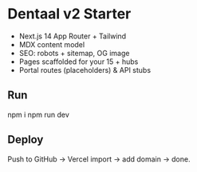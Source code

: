# Dentaal v2 Starter

- Next.js 14 App Router + Tailwind
- MDX content model
- SEO: robots + sitemap, OG image
- Pages scaffolded for your 15 + hubs
- Portal routes (placeholders) & API stubs

## Run
npm i
npm run dev

## Deploy
Push to GitHub → Vercel import → add domain → done.
